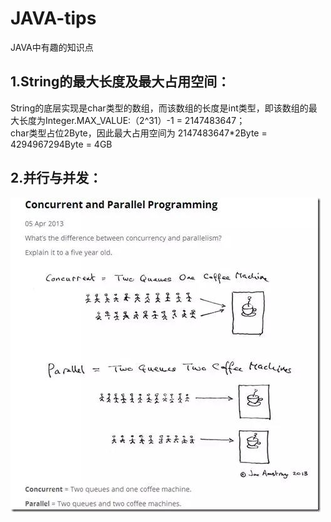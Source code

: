 # JAVA-tips
JAVA中有趣的知识点  
## 1.String的最大长度及最大占用空间：
String的底层实现是char类型的数组，而该数组的长度是int类型，即该数组的最大长度为Integer.MAX_VALUE:（2^31）-1 = 2147483647；  
char类型占位2Byte，因此最大占用空间为 2147483647*2Byte = 4294967294Byte = 4GB
 
## 2.并行与并发：
![image](https://github.com/snnile2012/JAVA-tips/blob/master/pics/concurrent.jpg)
